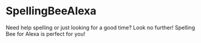 # SpellingBeeAlexa
Need help spelling or just looking for a good time? Look no further! Spelling Bee for Alexa is perfect for you!
